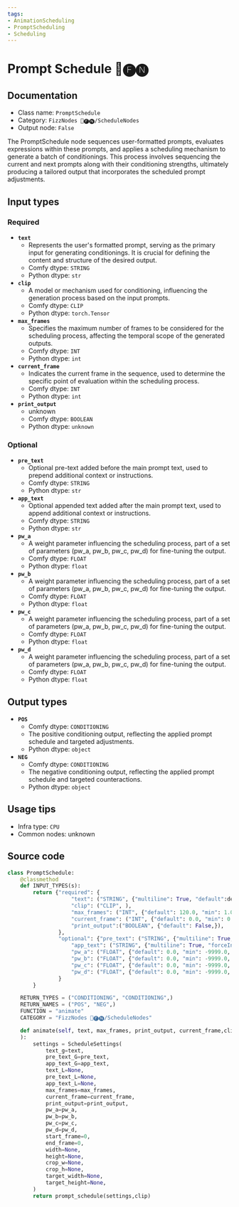 ```yaml
---
tags:
- AnimationScheduling
- PromptScheduling
- Scheduling
---
```


# Prompt Schedule 📅🅕🅝
## Documentation
- Class name: `PromptSchedule`
- Category: `FizzNodes 📅🅕🅝/ScheduleNodes`
- Output node: `False`

The PromptSchedule node sequences user-formatted prompts, evaluates expressions within these prompts, and applies a scheduling mechanism to generate a batch of conditionings. This process involves sequencing the current and next prompts along with their conditioning strengths, ultimately producing a tailored output that incorporates the scheduled prompt adjustments.
## Input types
### Required
- **`text`**
    - Represents the user's formatted prompt, serving as the primary input for generating conditionings. It is crucial for defining the content and structure of the desired output.
    - Comfy dtype: `STRING`
    - Python dtype: `str`
- **`clip`**
    - A model or mechanism used for conditioning, influencing the generation process based on the input prompts.
    - Comfy dtype: `CLIP`
    - Python dtype: `torch.Tensor`
- **`max_frames`**
    - Specifies the maximum number of frames to be considered for the scheduling process, affecting the temporal scope of the generated outputs.
    - Comfy dtype: `INT`
    - Python dtype: `int`
- **`current_frame`**
    - Indicates the current frame in the sequence, used to determine the specific point of evaluation within the scheduling process.
    - Comfy dtype: `INT`
    - Python dtype: `int`
- **`print_output`**
    - unknown
    - Comfy dtype: `BOOLEAN`
    - Python dtype: `unknown`
### Optional
- **`pre_text`**
    - Optional pre-text added before the main prompt text, used to prepend additional context or instructions.
    - Comfy dtype: `STRING`
    - Python dtype: `str`
- **`app_text`**
    - Optional appended text added after the main prompt text, used to append additional context or instructions.
    - Comfy dtype: `STRING`
    - Python dtype: `str`
- **`pw_a`**
    - A weight parameter influencing the scheduling process, part of a set of parameters (pw_a, pw_b, pw_c, pw_d) for fine-tuning the output.
    - Comfy dtype: `FLOAT`
    - Python dtype: `float`
- **`pw_b`**
    - A weight parameter influencing the scheduling process, part of a set of parameters (pw_a, pw_b, pw_c, pw_d) for fine-tuning the output.
    - Comfy dtype: `FLOAT`
    - Python dtype: `float`
- **`pw_c`**
    - A weight parameter influencing the scheduling process, part of a set of parameters (pw_a, pw_b, pw_c, pw_d) for fine-tuning the output.
    - Comfy dtype: `FLOAT`
    - Python dtype: `float`
- **`pw_d`**
    - A weight parameter influencing the scheduling process, part of a set of parameters (pw_a, pw_b, pw_c, pw_d) for fine-tuning the output.
    - Comfy dtype: `FLOAT`
    - Python dtype: `float`
## Output types
- **`POS`**
    - Comfy dtype: `CONDITIONING`
    - The positive conditioning output, reflecting the applied prompt schedule and targeted adjustments.
    - Python dtype: `object`
- **`NEG`**
    - Comfy dtype: `CONDITIONING`
    - The negative conditioning output, reflecting the applied prompt schedule and targeted counteractions.
    - Python dtype: `object`
## Usage tips
- Infra type: `CPU`
- Common nodes: unknown


## Source code
```python
class PromptSchedule:
    @classmethod
    def INPUT_TYPES(s):
        return {"required": {
                    "text": ("STRING", {"multiline": True, "default":defaultPrompt}),
                    "clip": ("CLIP", ),
                    "max_frames": ("INT", {"default": 120.0, "min": 1.0, "max": 999999.0, "step": 1.0}),
                    "current_frame": ("INT", {"default": 0.0, "min": 0.0, "max": 999999.0, "step": 1.0, "forceInput": True }),
                    "print_output":("BOOLEAN", {"default": False,}),
                },
                "optional": {"pre_text": ("STRING", {"multiline": True, "forceInput": True}),
                    "app_text": ("STRING", {"multiline": True, "forceInput": True}),
                    "pw_a": ("FLOAT", {"default": 0.0, "min": -9999.0, "max": 9999.0, "step": 0.1, "forceInput": True }),
                    "pw_b": ("FLOAT", {"default": 0.0, "min": -9999.0, "max": 9999.0, "step": 0.1, "forceInput": True }),
                    "pw_c": ("FLOAT", {"default": 0.0, "min": -9999.0, "max": 9999.0, "step": 0.1, "forceInput": True }),
                    "pw_d": ("FLOAT", {"default": 0.0, "min": -9999.0, "max": 9999.0, "step": 0.1, "forceInput": True }),
                }
        }

    RETURN_TYPES = ("CONDITIONING", "CONDITIONING",)
    RETURN_NAMES = ("POS", "NEG",)
    FUNCTION = "animate"
    CATEGORY = "FizzNodes 📅🅕🅝/ScheduleNodes"

    def animate(self, text, max_frames, print_output, current_frame,clip, pw_a=0, pw_b=0, pw_c=0, pw_d=0, pre_text='', app_text=''
    ):
        settings = ScheduleSettings(
            text_g=text,
            pre_text_G=pre_text,
            app_text_G=app_text,
            text_L=None,
            pre_text_L=None,
            app_text_L=None,
            max_frames=max_frames,
            current_frame=current_frame,
            print_output=print_output,
            pw_a=pw_a,
            pw_b=pw_b,
            pw_c=pw_c,
            pw_d=pw_d,
            start_frame=0,
            end_frame=0,
            width=None,
            height=None,
            crop_w=None,
            crop_h=None,
            target_width=None,
            target_height=None,
        )
        return prompt_schedule(settings,clip)

```

